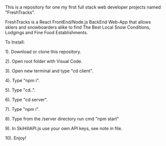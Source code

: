 This is a repository for one my first full stack web developer projects named "FreshTracks".

FreshTracks is a React FrontEnd/Node.js BackEnd Web-App that allows skiers and snowboarders alike to find The Best Local Snow Conditions, Lodgings and Fine Food Establishments.

To Install:

1). Download or clone this repository.

2). Open root folder with Visual Code.

3). Open new terminal and type "cd client".

4). Type "npm i".

5). Type "cd..".

6). Type "cd server".

7). Type "npm i".

8). Type from the /server directory run cmd "npm start"

9). In SkiHillAPI.js use your own API keys, see note in file.

10). Enjoy!
